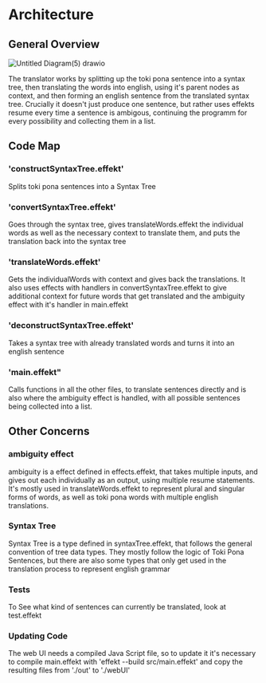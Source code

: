 # Architecture

## General Overview

![Untitled Diagram(5) drawio](https://github.com/user-attachments/assets/2f9768db-c849-4a99-8373-4931dd34d31a)

The translator works by splitting up the toki pona sentence into a syntax tree, then translating the words into english, using it's parent nodes as context, and then forming an english sentence from the translated syntax tree.
Crucially it doesn't just produce one sentence, but rather uses effekts resume every time a sentence is ambigous, continuing the programm for every possibility and collecting them in a list.


## Code Map

### 'constructSyntaxTree.effekt'
Splits toki pona sentences into a Syntax Tree

### 'convertSyntaxTree.effekt'
Goes through the syntax tree, gives translateWords.effekt the individual words as well as the necessary context to translate them, and puts the translation back into the syntax tree

### 'translateWords.effekt'
Gets the individualWords with context and gives back the translations.
It also uses effects with handlers in convertSyntaxTree.effekt to give additional context for future words that get translated and the ambiguity effect with it's handler in main.effekt 

### 'deconstructSyntaxTree.effekt'
Takes a syntax tree with already translated words and turns it into an english sentence

### 'main.effekt"
Calls functions in all the other files, to translate sentences directly and is also where the ambiguity effect is handled, with all possible sentences being collected into a list.


## Other Concerns

### ambiguity effect
ambiguity is a effect defined in effects.effekt, that takes multiple inputs, and gives out each individually as an output, using multiple resume statements. It's mostly used in translateWords.effekt to represent plural and singular forms of words, as well as toki pona words with multiple english translations.

### Syntax Tree
Syntax Tree is a type defined in syntaxTree.effekt, that follows the general convention of tree data types. They mostly follow the logic of Toki Pona Sentences, but there are also some types that only get used in the translation process to represent english grammar

### Tests
To See what kind of sentences can currently be translated, look at test.effekt

### Updating Code
The web UI needs a compiled Java Script file, so to update it it's necessary to compile main.effekt with 'effekt --build src/main.effekt' and copy the resulting files from './out' to './webUI'

